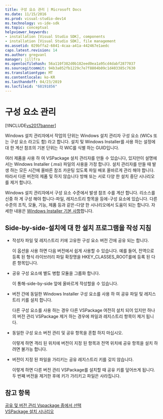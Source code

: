 ```yaml
---
title: 구성 요소 관리 | Microsoft Docs
ms.date: 11/15/2016
ms.prod: visual-studio-dev14
ms.technology: vs-ide-sdk
ms.topic: conceptual
helpviewer_keywords:
- installation [Visual Studio SDK], components
- installation [Visual Studio SDK], file management
ms.assetid: 029bffa2-6841-4caa-a41a-442467e1aedc
caps.latest.revision: 14
ms.author: gregvanl
manager: jillfra
ms.openlocfilehash: 56a110f382d0b182eed0ea1a95cd4dabf2877037
ms.sourcegitcommit: 94b3a052fb1229c7e7f8804b09c1d403385c7630
ms.translationtype: MT
ms.contentlocale: ko-KR
ms.lasthandoff: 04/23/2019
ms.locfileid: "68191856"
---
```

# <a name="component-management"></a>구성 요소 관리
[!INCLUDE[vs2017banner](../../includes/vs2017banner.md)]

Windows 설치 관리자에서 작업의 단위는 Windows 설치 관리자 구성 요소 (WICs 또는 구성 요소 라고도 함) 라고 합니다. 설치 및 Windows Installer를 사용 하는 설정에 대 한 계산 참조의 기본 단위는 각 WIC를 식별 하는 GUID입니다.  
  
 여러 제품을 사용 하 여 VSPackage 설치 관리자를 만들 수 있습니다, 있지만이 설명에서는 Windows Installer (.msi) 파일의 사용을 가정 합니다. 설치 관리자를 만들 때 발생 하는 모든 시간에 올바른 참조 카운팅 있도록 파일 배포 올바르게 관리 해야 합니다. 따라서 다른 버전의 제품 및 하지 않습니다 방해 또는 서로 다양 한 설치 중단 시나리오를 제거 합니다.  
  
 Windows 설치 관리자에서 구성 요소 수준에서 발생 참조 수를 계산 합니다. 리소스를 신중 하 게 구성 해야 합니다-파일, 레지스트리 항목을 등에-구성 요소에 있습니다. 다른 수준의 조직, 모듈, 기능, 제품 등과 같은-다양 한 시나리오에서 도움이 되는 합니다. 자세한 내용은 [Windows Installer 기본 사항](../../extensibility/internals/windows-installer-basics.md)합니다.  
  
## <a name="guidelines-of-authoring-setup-for-side-by-side-installation"></a>Side-by-side-설치에 대 한 설치 프로그램을 작성 지침  
  
- 작성자 파일 및 레지스트리 키에 고유한 구성 요소 버전 간에 공유 되는 합니다.  
  
     이 옵션을 사용 하면 다음 버전에서 쉽게 사용할 수 있습니다. 예를 들어, 전역으로 등록 된 형식 라이브러리 파일 확장명을 HKEY_CLASSES_ROOT를에 등록 된 다른 항목입니다.  
  
- 공유 구성 요소에 별도 병합 모듈을 그룹화 합니다.  
  
     이 통해-side-by-side 앞에 올바르게 작성할을 수 있습니다.  
  
- 버전 간에 동일한 Windows Installer 구성 요소를 사용 하 여 공유 파일 및 레지스트리 키를 설치 합니다.  
  
     다른 구성 요소를 사용 하는 경우 다른 VSPackage 여전히 설치 되어 있지만 하나의 버전 관리 VSPackage 제거 하는 경우에 파일과 레지스트리 항목이 제거 됩니다.  
  
- 동일한 구성 요소 버전 관리 및 공유 항목을 혼합 하지 마십시오.  
  
     이렇게 하면 격리 된 위치에 버전이 지정 된 항목과 전역 위치에 공유 항목을 설치 하려면 불가능 합니다.  
  
- 버전이 지정 된 파일을 가리키는 공유 레지스트리 키를 갖지 않습니다.  
  
     이렇게 하면 다른 버전 관리 VSPackage를 설치할 때 공유 키를 덮어쓰게 됩니다. 두 번째 버전을 제거한 후에 키가 가리키고 파일은 사라집니다.  
  
## <a name="see-also"></a>참고 항목  
 [공유 및 버전 관리 Vspackage 중에서 선택](../../extensibility/choosing-between-shared-and-versioned-vspackages.md)   
 [VSPackage 설치 시나리오](../../extensibility/internals/vspackage-setup-scenarios.md)
